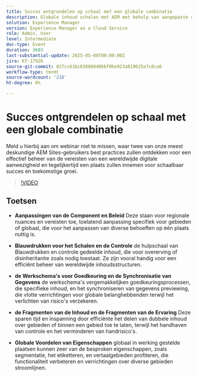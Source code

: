 ```yaml
---
title: Succes ontgrendelen op schaal met een globale combinatie
description: Globale inhoud schalen met AEM met behulp van aangepaste componenten, blauwdrukken, workflows en fragmenten voor efficiënte controle, goedkeuring en regionale flexibiliteit.
solution: Experience Manager
version: Experience Manager as a Cloud Service
role: Admin, User
level: Intermediate
doc-type: Event
duration: 3603
last-substantial-update: 2025-05-08T00:00:00Z
jira: KT-17926
source-git-commit: 02fcc61bc03866040bbf0be923a819625e7c0ca6
workflow-type: tm+mt
source-wordcount: '216'
ht-degree: 0%

---
```



# Succes ontgrendelen op schaal met een globale combinatie

Meld u hierbij aan om webinar niet te missen, waar twee van onze meest deskundige AEM Sites-gebruikers best practices zullen ontdekken voor een effectief beheer van de vereisten van een wereldwijde digitale aanwezigheid en tegelijkertijd een plaats zullen innemen voor schaalbaar succes en toekomstige groei.

>[!VIDEO](https://video.tv.adobe.com/v/3457918/?learn=on&enablevpops)

## Toetsen

* **Aanpassingen van de Component en Beleid** Deze staan voor regionale nuances en vereisten toe, toelatend aanpassing specifiek voor gebieden of globaal, die voor het aanpassen van diverse behoeften op één plaats nuttig is.

* **Blauwdrukken voor het Schalen en de Controle** de hulpschaal van Blauwdrukken en controle gedeelde inhoud, die voor overerving of disinheritantie zoals nodig toestaat. Ze zijn vooral handig voor een efficiënt beheer van wereldwijde inhoudsstructuren.

* **de Werkschema&#39;s voor Goedkeuring en de Synchronisatie van Gegevens** de werkschema&#39;s vergemakkelijken goedkeuringsprocessen, die specifieke inhoud, en het synchroniseren van gegevens previewing, die vlotte verrichtingen voor globale belanghebbenden terwijl het verlichten van risico&#39;s verzekeren.

* **de Fragmenten van de Inhoud en de Fragmenten van de Ervaring** Deze sparen tijd en inspanning door efficiënte het delen van dubbele inhoud over gebieden of binnen een gebied toe te laten, terwijl het handhaven van controle en het verminderen van handrisico&#39;s.

* **Globale Voordelen van Eigenschappen** globaal in werking gestelde plaatsen kunnen zeer van de besproken eigenschappen, zoals segmentatie, het etiketteren, en vertaalgebieden profiteren, die functionaliteit verbeteren en verrichtingen over diverse gebieden stroomlijnen.
